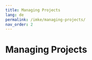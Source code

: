 ```yaml
---
title: Managing Projects
lang: de
permalink: /imke/managing-projects/
nav_order: 2
---
```


# Managing Projects
